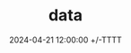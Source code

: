 ---
title: data
date: 2024-04-21 12:00:00 +/-TTTT
categories: [begin]
tags: [start]     # TAG names should always be lowercase
---
